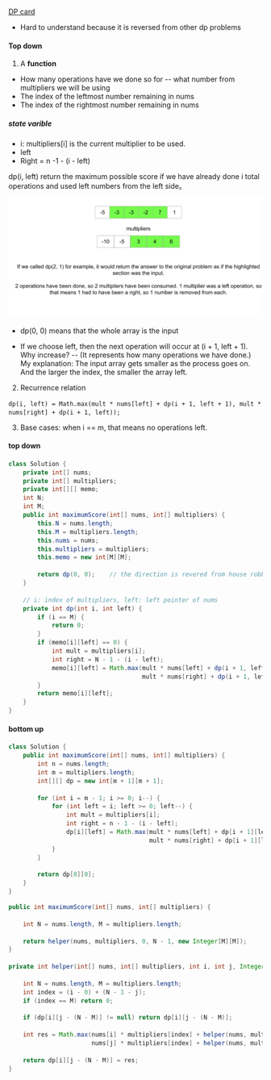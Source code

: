 [DP card](https://leetcode.com/explore/learn/card/dynamic-programming/631/strategy-for-solving-dp-problems/4100/)

* Hard to understand because it is reversed from other dp problems

#### Top down

1. A **function**

* How many operations have we done so for -- what number from multipliers we will be using
* The index of the leftmost number remaining in nums
* The index of the rightmost number remaining in nums

##### state varible

* i: multipliers[i] is the current multiplier to be used. 
* left
* Right = n -1 - (i - left)

dp(i, left) return the maximum possible score if we have already done i total operations and used left numbers from the left side。

![image-20220417163258341](../../images/image-20220417163258341.png)

* dp(0, 0) means that the whole array is the input

* If we choose left, then the next operation will occur at (i + 1, left + 1). Why increase? -- (It represents how many operations we have done.) My explanation: The input array gets smaller as the process goes on. And the larger the index, the smaller the array left.

2. Recurrence relation

`dp(i, left) = Math.max(mult * nums[left] + dp(i + 1, left + 1), mult * nums[right] + dp(i + 1, left));`

3. Base cases: when i == m, that means no operations left.

#### top down

```java
class Solution {
    private int[] nums;
    private int[] multipliers;
    private int[][] memo;
    int N;
    int M;
    public int maximumScore(int[] nums, int[] multipliers) {
        this.N = nums.length;
        this.M = multipliers.length;
        this.nums = nums;
        this.multipliers = multipliers;
        this.memo = new int[M][M];
        
        return dp(0, 0);    // the direction is revered from house robber
    }
    
    // i: index of multipliers, left: left pointer of nums
    private int dp(int i, int left) {
        if (i == M) {
            return 0;
        }
        if (memo[i][left] == 0) {
            int mult = multipliers[i];
            int right = N - 1 - (i - left);
            memo[i][left] = Math.max(mult * nums[left] + dp(i + 1, left + 1), 
                                     mult * nums[right] + dp(i + 1, left));
        }        
        return memo[i][left];
    }
}
```

#### bottom up

```java
class Solution {
    public int maximumScore(int[] nums, int[] multipliers) {
        int n = nums.length;
        int m = multipliers.length;
        int[][] dp = new int[m + 1][m + 1];
        
        for (int i = m - 1; i >= 0; i--) {
            for (int left = i; left >= 0; left--) {
                int mult = multipliers[i];
                int right = n - 1 - (i - left);
                dp[i][left] = Math.max(mult * nums[left] + dp[i + 1][left + 1], 
                                       mult * nums[right] + dp[i + 1][left]);
            }
        }
        
        return dp[0][0];
    }
}
```





```java
public int maximumScore(int[] nums, int[] multipliers) {
        
	int N = nums.length, M = multipliers.length;

	return helper(nums, multipliers, 0, N - 1, new Integer[M][M]);
}

private int helper(int[] nums, int[] multipliers, int i, int j, Integer[][] dp) {

	int N = nums.length, M = multipliers.length;
	int index = (i - 0) + (N - 1 - j);
	if (index == M) return 0;

	if (dp[i][j - (N - M)] != null) return dp[i][j - (N - M)];

	int res = Math.max(nums[i] * multipliers[index] + helper(nums, multipliers, i + 1, j, dp), 
					   nums[j] * multipliers[index] + helper(nums, multipliers, i, j - 1, dp));

	return dp[i][j - (N - M)] = res;
}
```